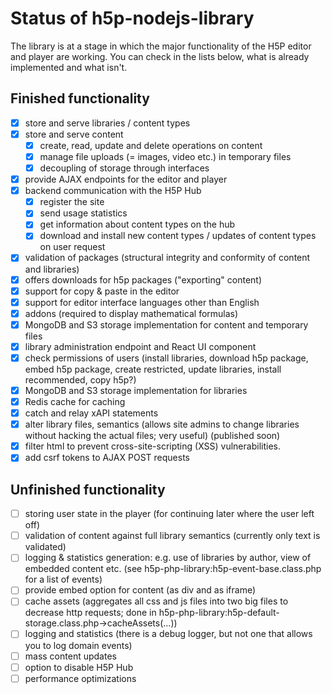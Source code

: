 # Status of h5p-nodejs-library

The library is at a stage in which the major functionality of the H5P editor and
player are working. You can check in the lists below, what is already
implemented and what isn't.

## Finished functionality

* [x] store and serve libraries / content types
* [x] store and serve content
  * [x] create, read, update and delete operations on content
  * [x] manage file uploads (= images, video etc.) in temporary files
  * [x] decoupling of storage through interfaces
* [x] provide AJAX endpoints for the editor and player
* [x] backend communication with the H5P Hub
  * [x] register the site
  * [x] send usage statistics
  * [x] get information about content types on the hub
  * [x] download and install new content types / updates of content types on user request
* [x] validation of packages (structural integrity and conformity of content and libraries)
* [x] offers downloads for h5p packages ("exporting" content)
* [x] support for copy & paste in the editor
* [x] support for editor interface languages other than English
* [x] addons (required to display mathematical formulas)
* [x] MongoDB and S3 storage implementation for content and temporary files
* [x] library administration endpoint and React UI component
* [x] check permissions of users (install libraries, download h5p package, embed h5p package, create restricted, update libraries, install recommended, copy h5p?)
* [x] MongoDB and S3 storage implementation for libraries
* [x] Redis cache for caching
* [x] catch and relay xAPI statements
* [x] alter library files, semantics (allows site admins to change libraries without hacking the actual files; very useful) (published soon)
* [x] filter html to prevent cross-site-scripting (XSS) vulnerabilities.
* [x] add csrf tokens to AJAX POST requests

## Unfinished functionality

* [ ] storing user state in the player (for continuing later where the user left off)
* [ ] validation of content against full library semantics (currently only text is validated)
* [ ] logging & statistics generation: e.g. use of libraries by author, view of embedded content etc. (see h5p-php-library:h5p-event-base.class.php for a list of events)
* [ ] provide embed option for content (as div and as iframe)
* [ ] cache assets (aggregates all css and js files into two big files to decrease http requests; done in h5p-php-library:h5p-default-storage.class.php-&gt;cacheAssets(...))
* [ ] logging and statistics (there is a debug logger, but not one that allows you to log domain events)
* [ ] mass content updates
* [ ] option to disable H5P Hub
* [ ] performance optimizations

